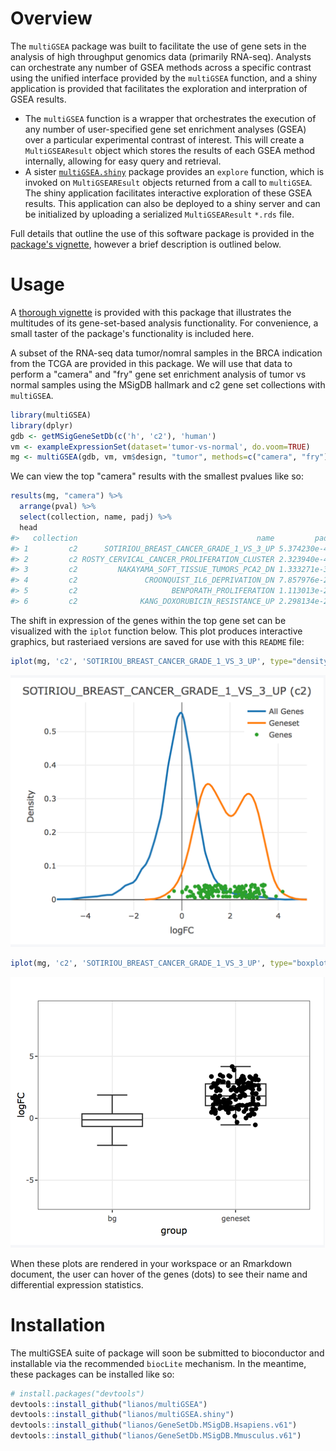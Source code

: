 
<!-- README.md is generated from README.Rmd. Please edit that file -->
Overview
========

The `multiGSEA` package was built to facilitate the use of gene sets in the analysis of high throughput genomics data (primarily RNA-seq). Analysts can orchestrate any number of GSEA methods across a specific contrast using the unified interface provided by the `multiGSEA` function, and a shiny application is provided that facilitates the exploration and interpration of GSEA results.

-   The `multiGSEA` function is a wrapper that orchestrates the execution of any number of user-specified gene set enrichment analyses (GSEA) over a particular experimental contrast of interest. This will create a `MultiGSEAResult` object which stores the results of each GSEA method internally, allowing for easy query and retrieval.
-   A sister [`multiGSEA.shiny`](/lianos/multiGSEA.shiny) package provides an `explore` function, which is invoked on `MultiGSEAREsult` objects returned from a call to `multiGSEA`. The shiny application facilitates interactive exploration of these GSEA results. This application can also be deployed to a shiny server and can be initialized by uploading a serialized `MultiGSEAResult` `*.rds` file.

Full details that outline the use of this software package is provided in the [package's vignette](vignettes/multiGSEA.Rmd), however a brief description is outlined below.

Usage
=====

A [thorough vignette](vignettes/multiGSEA.Rmd) is provided with this package that illustrates the multitudes of its gene-set-based analysis functionality. For convenience, a small taster of the package's functionality is included here.

A subset of the RNA-seq data tumor/nomral samples in the BRCA indication from the TCGA are provided in this package. We will use that data to perform a "camera" and "fry" gene set enrichment analysis of tumor vs normal samples using the MSigDB hallmark and c2 gene set collections with `multiGSEA`.

``` r
library(multiGSEA)
library(dplyr)
gdb <- getMSigGeneSetDb(c('h', 'c2'), 'human')
vm <- exampleExpressionSet(dataset='tumor-vs-normal', do.voom=TRUE)
mg <- multiGSEA(gdb, vm, vm$design, "tumor", methods=c("camera", "fry"))
```

We can view the top "camera" results with the smallest pvalues like so:

``` r
results(mg, "camera") %>% 
  arrange(pval) %>% 
  select(collection, name, padj) %>% 
  head
#>   collection                                        name         padj
#> 1         c2      SOTIRIOU_BREAST_CANCER_GRADE_1_VS_3_UP 5.374230e-46
#> 2         c2 ROSTY_CERVICAL_CANCER_PROLIFERATION_CLUSTER 2.323940e-42
#> 3         c2         NAKAYAMA_SOFT_TISSUE_TUMORS_PCA2_DN 1.333271e-30
#> 4         c2               CROONQUIST_IL6_DEPRIVATION_DN 7.857976e-27
#> 5         c2                     BENPORATH_PROLIFERATION 1.113013e-26
#> 6         c2              KANG_DOXORUBICIN_RESISTANCE_UP 2.298134e-25
```

The shift in expression of the genes within the top gene set can be visualized with the `iplot` function below. This plot produces interactive graphics, but rasteriaed versions are saved for use with this `README` file:

``` r
iplot(mg, 'c2', 'SOTIRIOU_BREAST_CANCER_GRADE_1_VS_3_UP', type="density")
```

<img src="vignettes/images/README_iplot_density.png" />

``` r
iplot(mg, 'c2', 'SOTIRIOU_BREAST_CANCER_GRADE_1_VS_3_UP', type="boxplot")
```

<img src="vignettes/images/README_iplot_boxplot.png" />

When these plots are rendered in your workspace or an Rmarkdown document, the user can hover of the genes (dots) to see their name and differential expression statistics.

Installation
============

The multiGSEA suite of package will soon be submitted to bioconductor and installable via the recommended `biocLite` mechanism. In the meantime, these packages can be installed like so:

``` r
# install.packages("devtools")
devtools::install_github("lianos/multiGSEA")
devtools::install_github("lianos/multiGSEA.shiny")
devtools::install_github("lianos/GeneSetDb.MSigDB.Hsapiens.v61")
devtools::install_github("lianos/GeneSetDb.MSigDB.Mmusculus.v61")
```
